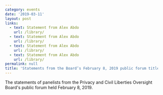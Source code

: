 ```yaml
---
category: events
date: '2019-03-11'
layout: post
links:
  - text: Statement from Alex Abdo
    url: /library/
  - text: Statement from Alex Abdo
    url: /library/
  - text: Statement from Alex Abdo
    url: /library/
  - text: Statement from Alex Abdo
    url: /library/
permalink: null
title: 'Statements from the Board’s February 8, 2019 public forum titled, “Countering Terrorism while Protecting Privacy and Civil Liberties: Where do We Stand in 2019?”'
---
```

The statements of panelists from the Privacy and Civil Liberties Oversight Board's public forum held February 8, 2019.
